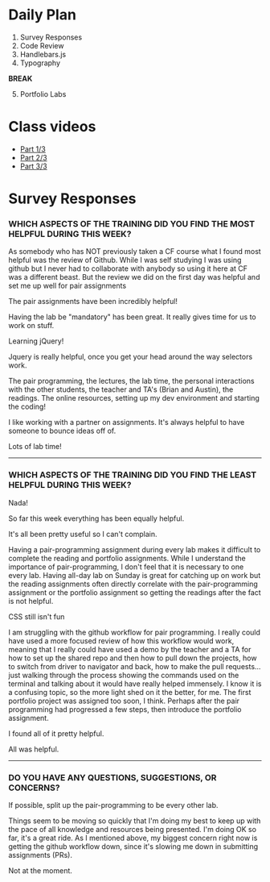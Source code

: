 # Daily Plan
1. Survey Responses
2. Code Review
3. Handlebars.js
4. Typography

**BREAK**

5. Portfolio Labs

# Class videos
- [Part 1/3](https://www.youtube.com/watch?v=b1DbR7GKXow)
- [Part 2/3](https://www.youtube.com/watch?v=fEXpTlfjMas)
- [Part 3/3](https://www.youtube.com/watch?v=UntC8qc3KWA)


# Survey Responses
### WHICH ASPECTS OF THE TRAINING DID YOU FIND THE MOST HELPFUL DURING THIS WEEK?
As somebody who has NOT previously taken a CF course what I found most helpful was the review of Github. While I was self studying I was using github but I never had to collaborate with anybody so using it here at CF was a different beast. But the review we did on the first day was helpful and set me up well for pair assignments

The pair assignments have been incredibly helpful!

Having the lab be "mandatory" has been great. It really gives time for us to work on stuff.

Learning jQuery!

Jquery is really helpful, once you get your head around the way selectors work.

The pair programming, the lectures, the lab time, the personal interactions with the other students, the teacher and TA's (Brian and Austin), the readings. The online resources, setting up my dev environment and starting the coding!

I like working with a partner on assignments. It's always helpful to have someone to bounce ideas off of.

Lots of lab time!

--------

### WHICH ASPECTS OF THE TRAINING DID YOU FIND THE LEAST HELPFUL DURING THIS WEEK?
Nada!

So far this week everything has been equally helpful.

It's all been pretty useful so I can't complain.

Having a pair-programming assignment during every lab makes it difficult to complete the reading and portfolio assignments. While I understand the importance of pair-programming, I don't feel that it is necessary to one every lab. Having all-day lab on Sunday is great for catching up on work but the reading assignments often directly correlate with the pair-programming assignment or the portfolio assignment so getting the readings after the fact is not helpful.

CSS still isn't fun

I am struggling with the github workflow for pair programming. I really could have used a more focused review of how this workflow would work, meaning that I really could have used a demo by the teacher and a TA for how to set up the shared repo and then how to pull down the projects, how to switch from driver to navigator and back, how to make the pull requests... just walking through the process showing the commands used on the terminal and talking about it would have really helped immensely. I know it is a confusing topic, so the more light shed on it the better, for me. The first portfolio project was assigned too soon, I think. Perhaps after the pair programming had progressed a few steps, then introduce the portfolio assignment.

I found all of it pretty helpful.

All was helpful.

------

### DO YOU HAVE ANY QUESTIONS, SUGGESTIONS, OR CONCERNS?
If possible, split up the pair-programming to be every other lab.

Things seem to be moving so quickly that I'm doing my best to keep up with the pace of all knowledge and resources being presented. I'm doing OK so far, it's a great ride. As I mentioned above, my biggest concern right now is getting the github workflow down, since it's slowing me down in submitting assignments (PRs).

Not at the moment.

